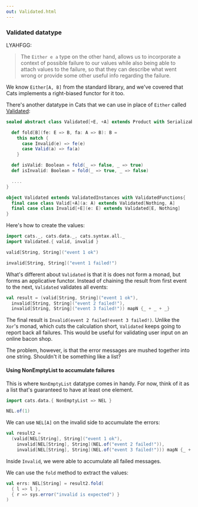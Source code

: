 ```yaml
---
out: Validated.html
---
```


  [ValidatedSource]: $catsBaseUrl$core/src/main/scala/cats/data/Validated.scala

### Validated datatype

LYAHFGG:

> The `Either e a` type on the other hand, allows us to incorporate a context of possible failure to our values while also being able to attach values to the failure, so that they can describe what went wrong or provide some other useful info regarding the failure.

We know `Either[A, B]` from the standard library, and we've covered that
Cats implements a right-biased functor for it too.

There's another datatype in Cats that we can use in place of `Either` called [Validated][ValidatedSource]:

```scala
sealed abstract class Validated[+E, +A] extends Product with Serializable {

  def fold[B](fe: E => B, fa: A => B): B =
    this match {
      case Invalid(e) => fe(e)
      case Valid(a) => fa(a)
    }

  def isValid: Boolean = fold(_ => false, _ => true)
  def isInvalid: Boolean = fold(_ => true, _ => false)

  ....
}

object Validated extends ValidatedInstances with ValidatedFunctions{
  final case class Valid[+A](a: A) extends Validated[Nothing, A]
  final case class Invalid[+E](e: E) extends Validated[E, Nothing]
}
```

Here's how to create the values:

```scala mdoc
import cats._, cats.data._, cats.syntax.all._
import Validated.{ valid, invalid }

valid[String, String]("event 1 ok")

invalid[String, String]("event 1 failed!")
```

What's different about `Validated` is that it is does not form a monad,
but forms an applicative functor.
Instead of chaining the result from first event to the next, `Validated` validates all events:

```scala mdoc
val result = (valid[String, String]("event 1 ok"),
  invalid[String, String]("event 2 failed!"),
  invalid[String, String]("event 3 failed!")) mapN {_ + _ + _}
```

The final result is `Invalid(event 2 failed!event 3 failed!)`.
Unlike the `Xor`'s monad, which cuts the calculation short,
`Validated` keeps going to report back all failures.
This would be useful for validating user input on an online bacon shop.

The problem, however, is that the error messages are mushed together into one string.
Shouldn't it be something like a list?

#### Using NonEmptyList to accumulate failures

This is where `NonEmptyList` datatype comes in handy.
For now, think of it as a list that's guaranteed to have at least one element.

```scala mdoc
import cats.data.{ NonEmptyList => NEL }

NEL.of(1)
```

We can use `NEL[A]` on the invalid side to accumulate the errors:

```scala mdoc
val result2 =
  (valid[NEL[String], String]("event 1 ok"),
    invalid[NEL[String], String](NEL.of("event 2 failed!")),
    invalid[NEL[String], String](NEL.of("event 3 failed!"))) mapN {_ + _ + _}
```

Inside `Invalid`, we were able to accumulate all failed messages.

We can use the `fold` method to extract the values:

```scala mdoc
val errs: NEL[String] = result2.fold(
  { l => l },
  { r => sys.error("invalid is expected") }
)
```
